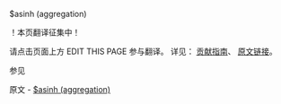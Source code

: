  $asinh (aggregation)

 ！本页翻译征集中！

请点击页面上方 EDIT THIS PAGE 参与翻译。
详见：
[贡献指南]( https://github.com/JinMuInfo/MongoDB-Manual-zh/blob/master/CONTRIBUTING.md )、
[原文链接](  https://docs.mongodb.com/manual/reference/operator/aggregation/asinh/  )。

 参见

原文 - [$asinh (aggregation)]( https://docs.mongodb.com/manual/reference/operator/aggregation/asinh/ )

